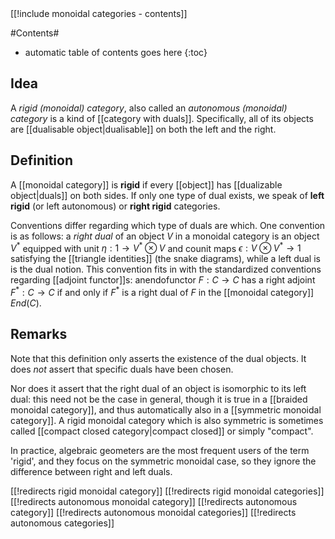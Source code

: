<div class="rightHandSide toc">
[[!include monoidal categories - contents]]
</div>

#Contents#
* automatic table of contents goes here
{:toc}

## Idea

A _rigid (monoidal) category_, also called an _autonomous (monoidal) category_ is a kind of [[category with duals]].  Specifically, all of its objects are [[dualisable object|dualisable]] on both the left and the right.


## Definition

A [[monoidal category]] is **rigid** if every [[object]] has [[dualizable object|duals]] on both sides.  If only one type of dual exists, we speak of **left rigid** (or left autonomous) or **right rigid** categories.

Conventions differ regarding which type of duals are which.  One convention is as follows: a _right dual_ of an object $V$ in a monoidal category is an object $V^*$ equipped with unit $\eta : 1 \rightarrow V^* \otimes V$ and counit maps $\epsilon: V \otimes V^* \rightarrow 1$ satisfying the [[triangle identities]] (the snake diagrams), while a left dual is is the dual notion.  This convention fits in with the standardized conventions regarding [[adjoint functor]]s: anendofunctor $F : C \rightarrow C$ has a right adjoint $F^* : C \rightarrow C$ if and only if $F^*$ is a right dual of $F$ in the [[monoidal category]] $End(C)$. 


## Remarks

Note that this definition only asserts the existence of the dual objects. It does _not_ assert that specific duals have been chosen.

Nor does it assert that the right dual of an object is isomorphic to its left dual: this need not be the case in general, though it is true in a [[braided monoidal category]], and thus automatically also in a [[symmetric monoidal category]].  A rigid monoidal category which is also symmetric is sometimes called [[compact closed category|compact closed]] or simply "compact".

In practice, algebraic geometers are the most frequent users of the term 'rigid', and they focus on the symmetric monoidal case, so they ignore the difference between right and left duals.


[[!redirects rigid monoidal category]]
[[!redirects rigid monoidal categories]]
[[!redirects autonomous monoidal category]]
[[!redirects autonomous category]]
[[!redirects autonomous monoidal categories]]
[[!redirects autonomous categories]]